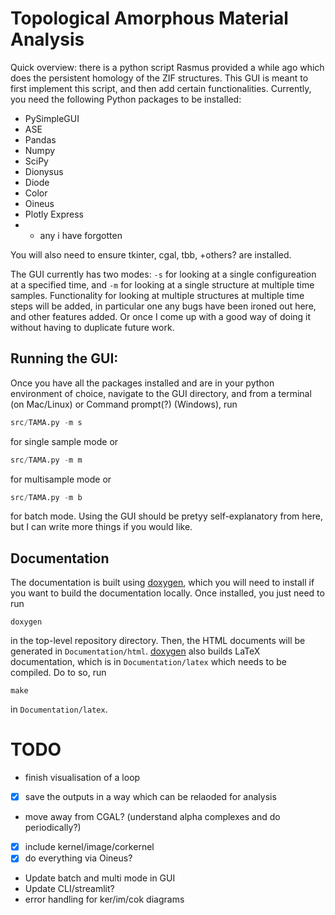 # Topological Amorphous Material Analysis

Quick overview: there is a python script Rasmus provided a while ago which does the persistent homology of the ZIF structures. This GUI is meant to first implement this script, and then add certain functionalities. Currently, you need the following Python packages to be installed:
* PySimpleGUI
* ASE
* Pandas
* Numpy
* SciPy
* Dionysus
* Diode
* Color
* Oineus
* Plotly Express
* + any i have forgotten

You will also need to ensure tkinter, cgal, tbb, +others? are installed. 

The GUI currently has two modes: `-s` for looking at a single configureation at a specified time, and `-m` for looking at a single structure at multiple time samples. Functionality for looking at multiple structures at multiple time steps will be added, in particular one any bugs have been ironed out here, and other features added. Or once I come up with a good way of doing it without having to duplicate future work.

## Running the GUI:
Once you have all the packages installed and are in your python environment of choice, navigate to the GUI directory, and from a terminal (on Mac/Linux) or Command prompt(?) (Windows), run 
```python
src/TAMA.py -m s
```
for single sample mode or 

```python
src/TAMA.py -m m
```
for multisample mode or 
```python
src/TAMA.py -m b
```
for batch mode.	
Using the GUI should be pretyy self-explanatory from here, but I can write more things if you would like.

## Documentation
The documentation is built using [doxygen](https://www.doxygen.nl/), which you will need to install if you want to build the documentation locally. Once installed, you just need to run 
```shell
doxygen
```
in the top-level repository directory. Then, the HTML documents will be generated in `Documentation/html`. [doxygen](https://www.doxygen.nl/) also builds LaTeX documentation, which is in `Documentation/latex` which needs to be compiled. Do to so, run 

```
make
``` 
in `Documentation/latex`.


# TODO
- finish visualisation of a loop
- [X] save the outputs in a way which can be relaoded for analysis
-  move away from CGAL? (understand alpha complexes and do periodically?)
- [X] include kernel/image/corkernel
- [X] do everything via Oineus?
-  Update batch and multi mode in GUI
-  Update CLI/streamlit?
- error handling for ker/im/cok diagrams 
  
